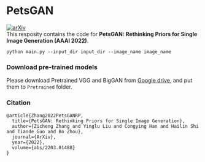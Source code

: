 # PetsGAN
[![arXiv](https://img.shields.io/badge/arXiv-2203.01488-b31b1b.svg)](https://arxiv.org/abs/2203.01488) \
This resposity contains the code for **PetsGAN: Rethinking Priors for Single Image Generation (AAAI 2022)**. 

```
python main.py --input_dir input_dir --image_name image_name 
```

### Download pre-trained models
Please download Pretrained VGG and BigGAN from [Google drive](https://drive.google.com/drive/folders/1PCjfGss6Ewc9AeZN3gey3ZSHPPHlgTGM?usp=sharing), and put them to `Pretrained` folder.


### Citation
```
@article{Zhang2022PetsGANRP,
  title={PetsGAN: Rethinking Priors for Single Image Generation},
  author={Zicheng Zhang and Yinglu Liu and Congying Han and Hailin Shi and Tiande Guo and Bo Zhou},
  journal={ArXiv},
  year={2022},
  volume={abs/2203.01488}
}
```

